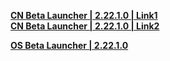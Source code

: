 **[CN Beta Launcher | 2.22.1.0 | Link1](https://autopatchcn.bhsr.com/client/cn/20230202112711_Gqh20JqTKF8yCY7c/StarRail_setup_20230202111954.exe)**  
**[CN Beta Launcher | 2.22.1.0 | Link2](https://bhrpg-prod.oss-accelerate.aliyuncs.com/client/cn/20230202112711_Gqh20JqTKF8yCY7c/StarRail_setup_20230202111954.exe)**     

**[OS Beta Launcher | 2.22.1.0](https://autopatchos.starrails.com/client/download/20230202113937_NE7YVwlt4XBAMuNL/StarRail_setup_20230202111955.exe)**
